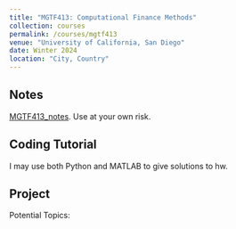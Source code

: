 ```yaml
---
title: "MGTF413: Computational Finance Methods"
collection: courses
permalink: /courses/mgtf413
venue: "University of California, San Diego"
date: Winter 2024
location: "City, Country"
---
```


## Notes
[MGTF413_notes](../files/Notes/MGTF413_notes.pdf). Use at your own risk.

## Coding Tutorial
I may use both Python and MATLAB to give solutions to hw.

## Project
Potential Topics: